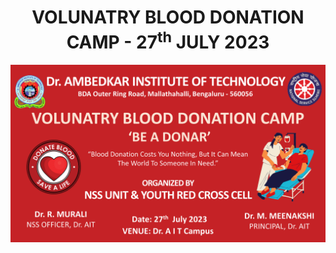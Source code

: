 # <center>VOLUNATRY BLOOD DONATION CAMP - 27<sup>th</sup> JULY 2023</center>

![](./photos/Banner.png)

